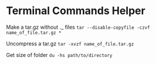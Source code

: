 # Terminal Commands Helper
Make a tar.gz without ._ files
`tar --disable-copyfile -czvf name_of_file.tar.gz *`

Uncompress a tar.gz
`tar -xvzf name_of_file.tar.gz`

Get size of folder
`du -hs path/to/directory`
